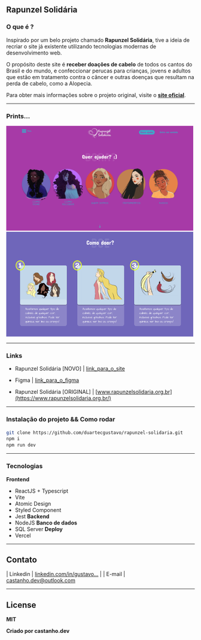 ## Rapunzel Solidária

### O que é ?

Inspirado por um belo projeto chamado **Rapunzel Solidária**, tive a ideia de recriar o site já existente utilizando tecnologias modernas de desenvolvimento web.

O propósito deste site é **receber doações de cabelo** de todos os cantos do Brasil e do mundo, e confeccionar perucas para crianças, jovens e adultos que estão em tratamento contra o câncer e outras doenças que resultam na perda de cabelo, como a Alopecia.

Para obter mais informações sobre o projeto original, visite o [**site oficial**](https://www.rapunzelsolidaria.org.br/).

---

### Prints...

<img src="/public/print_home.png" width="500" height="280" alt="Print da área de links">
<img src="/public/print_doar.png" width="500" height="280" alt="Print pagina de doar cabelo">

---

### Links

- Rapunzel Solidária [NOVO] | [link_para_o_site]([https://www.google.com.br](https://rapunzel-solidaria.vercel.app/))

- Figma | [link_para_o_figma](https://www.google.com.br)

- Rapunzel Solidária [ORIGINAL] | [www.rapunzelsolidaria.org.br](https://www.rapunzelsolidaria.org.br/)

---

### Instalação do projeto && Como rodar

```sh
git clone https://github.com/duartecgustavo/rapunzel-solidaria.git 
npm i
npm run dev
```

---

### Tecnologias

**Frontend**
- ReactJS + Typescript
- Vite
- Atomic Design
- Styled Component
- Jest
**Backend**
- NodeJS
**Banco de dados**
- SQL Server
**Deploy**
- Vercel
---

## Contato

| Linkedin | [linkedin.com/in/gustavo...](https://www.linkedin.com/in/gustavo-castanho-duarte-578127160) |
| E-mail | [castanho.dev@outlook.com](castanho.dev@outlook.com)

---

## License
**MIT**

**Criado por castanho.dev**
